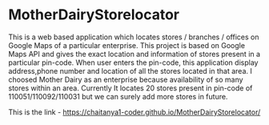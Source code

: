 # MotherDairyStorelocator
This is a web based application which locates stores / branches  / offices on Google Maps of a particular enterprise. This project is based on Google Maps API and gives the exact location and information of stores present in a particular pin-code.
When user enters the pin-code, this application display address,phone number and location of all the stores located in that area. I choosed Mother Dairy as an enterprise because availability of so many stores within an area. Currently It locates 20 stores present in pin-code of 110051/110092/110031 but we can surely add more stores in future. 

This is the link - https://chaitanya1-coder.github.io/MotherDairyStorelocator/
